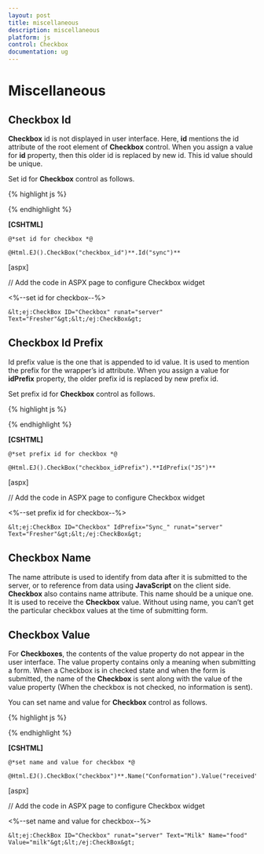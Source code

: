 ```yaml
---
layout: post
title: miscellaneous
description: miscellaneous
platform: js
control: Checkbox
documentation: ug
---
```


# Miscellaneous

## Checkbox Id

**Checkbox** id is not displayed in user interface. Here, **id** mentions the id attribute of the root element of **Checkbox** control. When you assign a value for **id** property, then this older id is replaced by new id. This id value should be unique. 

Set id for **Checkbox** control as follows.

{% highlight js %}

<script type="text/javascript">
        $(function () {
            $("#check1").ejCheckBox({ **id: "sync"** });
        });
</script>


{% endhighlight %}



**[CSHTML]**

    @*set id for checkbox *@

    @Html.EJ().CheckBox("checkbox_id")**.Id("sync")**



[aspx]

// Add the code in ASPX page to configure Checkbox widget

  &lt;%--set id for checkbox--%&gt;

    &lt;ej:CheckBox ID="Checkbox" runat="server" Text="Fresher"&gt;&lt;/ej:CheckBox&gt;

## Checkbox Id Prefix

Id prefix value is the one that is appended to id value. It is used to mention the prefix for the wrapper’s id attribute. When you assign a value for **idPrefix** property, the older prefix id is replaced by new prefix id. 

Set prefix id for **Checkbox** control as follows.



{% highlight js %}

<script type="text/javascript">
        $(function () {
            $("#check1").ejCheckBox({**idPrefix**: "JS" });
        });
</script>


{% endhighlight %}



**[CSHTML]**

    @*set prefix id for checkbox *@

    @Html.EJ().CheckBox("checkbox_idPrefix").**IdPrefix("JS")**



[aspx]

// Add the code in ASPX page to configure Checkbox widget

&lt;%--set prefix id for checkbox--%&gt;

    &lt;ej:CheckBox ID="Checkbox" IdPrefix="Sync_" runat="server" Text="Fresher"&gt;&lt;/ej:CheckBox&gt;

## Checkbox Name

The name attribute is used to identify from data after it is submitted to the server, or to reference from data using **JavaScript** on the client side. **Checkbox** also contains name attribute. This name should be a unique one. It is used to receive the **Checkbox** value. Without using name, you can’t get the particular checkbox values at the time of submitting form.

## Checkbox Value

For **Checkboxes**, the contents of the value property do not appear in the user interface. The value property contains only a meaning when submitting a form. When a Checkbox is in checked state and when the form is submitted, the name of the **Checkbox** is sent along with the value of the value property (When the checkbox is not checked, no information is sent).

You can set name and value for **Checkbox** control as follows.



{% highlight js %}

<script type="text/javascript">
    $(function () {
        $("#check1").ejCheckBox({**name: "Conformation", value :"received"** });
    });
</script>


{% endhighlight %}



**[CSHTML]**

    @*set name and value for checkbox *@

    @Html.EJ().CheckBox("checkbox")**.Name("Conformation").Value("received")**



[aspx]

// Add the code in ASPX page to configure Checkbox widget

&lt;%--set name and value for checkbox--%&gt;

    &lt;ej:CheckBox ID="Checkbox" runat="server" Text="Milk" Name="food" Value="milk"&gt;&lt;/ej:CheckBox&gt;









